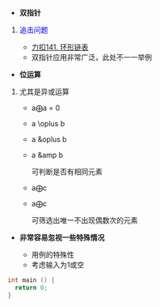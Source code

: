 *  **双指针**

1. <font color = "blue">追击问题 </font>

   - [力扣141. 环形链表](https://leetcode-cn.com/problems/linked-list-cycle/)
   - 双指针应用非常广泛，此处不一一举例

*   **位运算**
  
1. 尤其是异或运算
  
    - a$\bigoplus$a = 0 
    - a \oplus b
    - a &oplus b
    - a &amp b
    
      可判断是否有相同元素 
    - a$\bigoplus$c
    - a$\bigoplus$c
     
      可筛选出唯一不出现偶数次的元素
      


* **非常容易忽视一些特殊情况**
    
    * 用例的特殊性
    * 考虑输入为1或空
~~~ c++
int main () {
  return 0;
}       
~~~





